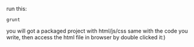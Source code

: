 run this:
```
grunt
```
you will got a packaged project with html/js/css same with the code you write,
then access the html file in browser by double clicked it:)
